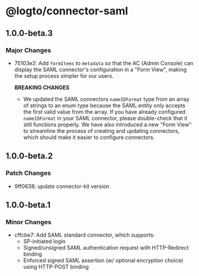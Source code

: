 # @logto/connector-saml

## 1.0.0-beta.3

### Major Changes

- 75103e2: Add `formItems` to `metadata` so that the AC (Admin Console) can display the SAML connector's configuration in a "Form View", making the setup process simpler for our users.

  **BREAKING CHANGES**

  - We updated the SAML connectors `nameIDFormat` type from an array of strings to an enum type because the SAML entity only accepts the first valid value from the array. If you have already configured `nameIDFormat` in your SAML connector, please double-check that it still functions properly. We have also introduced a new "Form View" to streamline the process of creating and updating connectors, which should make it easier to configure connectors.

## 1.0.0-beta.2

### Patch Changes

- 9ff0638: update connector-kit version

## 1.0.0-beta.1

### Minor Changes

- cffcbe7: Add SAML standard connector, which supports:
  - SP-initiated login
  - Signed/unsigned SAML authentication request with HTTP-Redirect binding
  - Enforced signed SAML assertion (w/ optional encryption choice) using HTTP-POST binding
